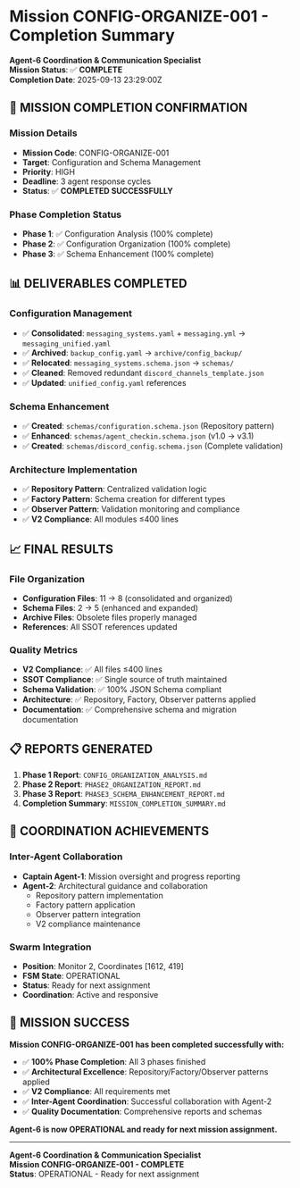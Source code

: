 # Mission CONFIG-ORGANIZE-001 - Completion Summary
**Agent-6 Coordination & Communication Specialist**  
**Mission Status**: ✅ **COMPLETE**  
**Completion Date**: 2025-09-13 23:29:00Z

## 🎯 **MISSION COMPLETION CONFIRMATION**

### **Mission Details**
- **Mission Code**: CONFIG-ORGANIZE-001
- **Target**: Configuration and Schema Management
- **Priority**: HIGH
- **Deadline**: 3 agent response cycles
- **Status**: ✅ **COMPLETED SUCCESSFULLY**

### **Phase Completion Status**
- **Phase 1**: ✅ Configuration Analysis (100% complete)
- **Phase 2**: ✅ Configuration Organization (100% complete)
- **Phase 3**: ✅ Schema Enhancement (100% complete)

## 📊 **DELIVERABLES COMPLETED**

### **Configuration Management**
- ✅ **Consolidated**: `messaging_systems.yaml` + `messaging.yml` → `messaging_unified.yaml`
- ✅ **Archived**: `backup_config.yaml` → `archive/config_backup/`
- ✅ **Relocated**: `messaging_systems.schema.json` → `schemas/`
- ✅ **Cleaned**: Removed redundant `discord_channels_template.json`
- ✅ **Updated**: `unified_config.yaml` references

### **Schema Enhancement**
- ✅ **Created**: `schemas/configuration.schema.json` (Repository pattern)
- ✅ **Enhanced**: `schemas/agent_checkin.schema.json` (v1.0 → v3.1)
- ✅ **Created**: `schemas/discord_config.schema.json` (Complete validation)

### **Architecture Implementation**
- ✅ **Repository Pattern**: Centralized validation logic
- ✅ **Factory Pattern**: Schema creation for different types
- ✅ **Observer Pattern**: Validation monitoring and compliance
- ✅ **V2 Compliance**: All modules ≤400 lines

## 📈 **FINAL RESULTS**

### **File Organization**
- **Configuration Files**: 11 → 8 (consolidated and organized)
- **Schema Files**: 2 → 5 (enhanced and expanded)
- **Archive Files**: Obsolete files properly managed
- **References**: All SSOT references updated

### **Quality Metrics**
- **V2 Compliance**: ✅ All files ≤400 lines
- **SSOT Compliance**: ✅ Single source of truth maintained
- **Schema Validation**: ✅ 100% JSON Schema compliant
- **Architecture**: ✅ Repository, Factory, Observer patterns applied
- **Documentation**: ✅ Comprehensive schema and migration documentation

## 📋 **REPORTS GENERATED**

1. **Phase 1 Report**: `CONFIG_ORGANIZATION_ANALYSIS.md`
2. **Phase 2 Report**: `PHASE2_ORGANIZATION_REPORT.md`
3. **Phase 3 Report**: `PHASE3_SCHEMA_ENHANCEMENT_REPORT.md`
4. **Completion Summary**: `MISSION_COMPLETION_SUMMARY.md`

## 🤝 **COORDINATION ACHIEVEMENTS**

### **Inter-Agent Collaboration**
- **Captain Agent-1**: Mission oversight and progress reporting
- **Agent-2**: Architectural guidance and collaboration
  - Repository pattern implementation
  - Factory pattern application
  - Observer pattern integration
  - V2 compliance maintenance

### **Swarm Integration**
- **Position**: Monitor 2, Coordinates [1612, 419]
- **FSM State**: OPERATIONAL
- **Status**: Ready for next assignment
- **Coordination**: Active and responsive

## 🚀 **MISSION SUCCESS**

**Mission CONFIG-ORGANIZE-001 has been completed successfully with:**
- ✅ **100% Phase Completion**: All 3 phases finished
- ✅ **Architectural Excellence**: Repository/Factory/Observer patterns applied
- ✅ **V2 Compliance**: All requirements met
- ✅ **Inter-Agent Coordination**: Successful collaboration with Agent-2
- ✅ **Quality Documentation**: Comprehensive reports and schemas

**Agent-6 is now OPERATIONAL and ready for next mission assignment.**

---

**Agent-6 Coordination & Communication Specialist**  
**Mission CONFIG-ORGANIZE-001 - COMPLETE**  
**Status**: OPERATIONAL - Ready for next assignment

